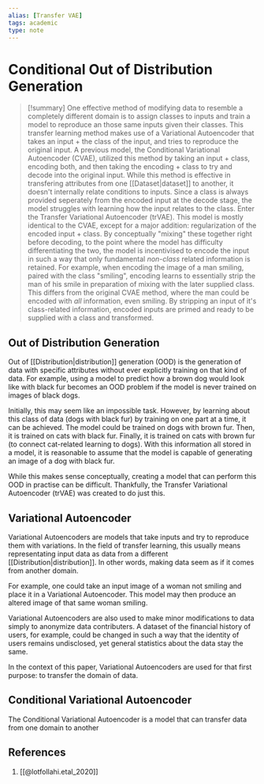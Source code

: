 ```yaml
---
alias: [Transfer VAE]
tags: academic
type: note
---
```

# Conditional Out of Distribution Generation

> [!summary] 
> One effective method of modifying data to resemble a completely different domain is to assign classes to inputs and train a model to reproduce an those same inputs given their classes. This transfer learning method makes use of a Variational Autoencoder that takes an input + the class of the input, and tries to reproduce the original input.
> A previous model, the Conditional Variational Autoencoder (CVAE), utilized this method by taking an input + class, encoding both, and then taking the encoding + class to try and decode into the original input. While this method is effective in transfering attributes from one [[Dataset|dataset]] to another, it doesn't internally relate conditions to inputs. Since a class is always provided seperately from the encoded input at the decode stage, the model struggles with learning how the input relates to the class.
> Enter the Transfer Variational Autoencoder (trVAE). This model is mostly identical to the CVAE, except for a major addition: regularization of the encoded input + class. By conceptually "mixing" these together right before decoding, to the point where the model has difficulty differentiating the two, the model is incentivised to encode the input in  such a way that only fundamental *non-class* related information is retained. For example, when encoding the image of a man smiling, paired with the class "smiling", encoding learns to essentially strip the man of his smile in preparation of mixing with the later supplied class. This differs from the original CVAE method, where the man could be encoded with *all* information, even smiling.
> By stripping an input of it's class-related information, encoded inputs are primed and ready to be supplied with a class and transformed.

## Out of Distribution Generation

Out of [[Distribution|distribution]] generation (OOD) is the generation of data with specific attributes without ever explicitly training on that kind of data.
For example, using a model to predict how a brown dog would look like with black fur becomes an OOD problem if the model is never trained on images of black dogs.

Initially, this may seem like an impossible task. However, by learning about this class of data (dogs with black fur) by training on one part at a time, it can be achieved.
The model could be trained on dogs with brown fur. Then, it is trained on cats with black fur. Finally, it is trained on cats with brown fur (to connect cat-related learning to dogs). With this information all stored in a model, it is reasonable to assume that the model is capable of generating an image of a dog with black fur.

While this makes sense conceptually, creating a model that can perform this OOD in practise can be difficult. Thankfully, the Transfer Variational Autoencoder (trVAE) was created to do just this.

## Variational Autoencoder

Variational Autoencoders are models that take inputs and try to reproduce them with variations. In the field of transfer learning, this usually means representating input data as data from a different [[Distribution|distribution]]. In other words, making data seem as if it comes from another domain.

For example, one could take an input image of a woman not smiling and place it in a Variational Autoencoder. This model may then produce an altered image of that same woman smiling.

Variational Autoencoders are also used to make minor modifications to data simply to anonymize data contributers. A dataset of the financial history of users, for example, could be changed in such a way that the identity of users remains undisclosed, yet general statistics about the data stay the same.

In the context of this paper, Variational Autoencoders are used for that first purpose: to transfer the domain of data.

## Conditional Variational Autoencoder

The Conditional Variational Autoencoder is a model that can transfer data from one domain to another

## References
1. [[@lotfollahi.etal_2020]]